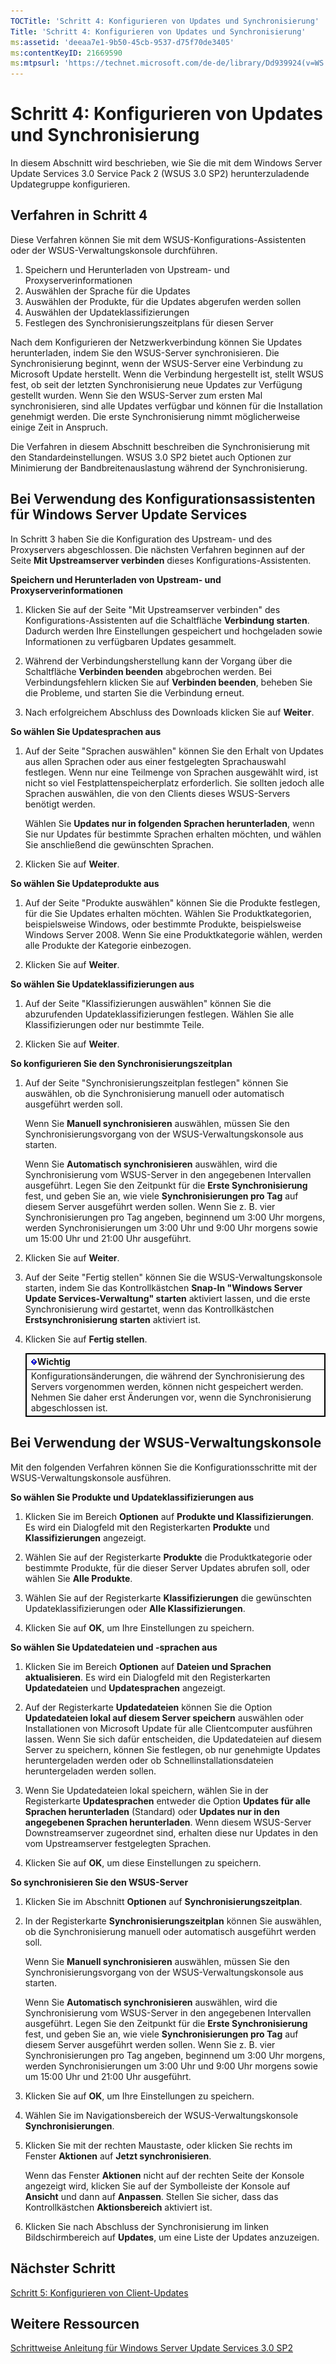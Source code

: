 ```yaml
---
TOCTitle: 'Schritt 4: Konfigurieren von Updates und Synchronisierung'
Title: 'Schritt 4: Konfigurieren von Updates und Synchronisierung'
ms:assetid: 'deeaa7e1-9b50-45cb-9537-d75f70de3405'
ms:contentKeyID: 21669590
ms:mtpsurl: 'https://technet.microsoft.com/de-de/library/Dd939924(v=WS.10)'
---
```


Schritt 4: Konfigurieren von Updates und Synchronisierung
=========================================================

In diesem Abschnitt wird beschrieben, wie Sie die mit dem Windows Server Update Services 3.0 Service Pack 2 (WSUS 3.0 SP2) herunterzuladende Updategruppe konfigurieren.

Verfahren in Schritt 4
----------------------

Diese Verfahren können Sie mit dem WSUS-Konfigurations-Assistenten oder der WSUS-Verwaltungskonsole durchführen.

1.  Speichern und Herunterladen von Upstream- und Proxyserverinformationen
2.  Auswählen der Sprache für die Updates
3.  Auswählen der Produkte, für die Updates abgerufen werden sollen
4.  Auswählen der Updateklassifizierungen
5.  Festlegen des Synchronisierungszeitplans für diesen Server

Nach dem Konfigurieren der Netzwerkverbindung können Sie Updates herunterladen, indem Sie den WSUS-Server synchronisieren. Die Synchronisierung beginnt, wenn der WSUS-Server eine Verbindung zu Microsoft Update herstellt. Wenn die Verbindung hergestellt ist, stellt WSUS fest, ob seit der letzten Synchronisierung neue Updates zur Verfügung gestellt wurden. Wenn Sie den WSUS-Server zum ersten Mal synchronisieren, sind alle Updates verfügbar und können für die Installation genehmigt werden. Die erste Synchronisierung nimmt möglicherweise einige Zeit in Anspruch.

Die Verfahren in diesem Abschnitt beschreiben die Synchronisierung mit den Standardeinstellungen. WSUS 3.0 SP2 bietet auch Optionen zur Minimierung der Bandbreitenauslastung während der Synchronisierung.

Bei Verwendung des Konfigurationsassistenten für Windows Server Update Services
-------------------------------------------------------------------------------

In Schritt 3 haben Sie die Konfiguration des Upstream- und des Proxyservers abgeschlossen. Die nächsten Verfahren beginnen auf der Seite **Mit Upstreamserver verbinden** dieses Konfigurations-Assistenten.

**Speichern und Herunterladen von Upstream- und Proxyserverinformationen**
1.  Klicken Sie auf der Seite "Mit Upstreamserver verbinden" des Konfigurations-Assistenten auf die Schaltfläche **Verbindung starten**. Dadurch werden Ihre Einstellungen gespeichert und hochgeladen sowie Informationen zu verfügbaren Updates gesammelt.

2.  Während der Verbindungsherstellung kann der Vorgang über die Schaltfläche **Verbinden beenden** abgebrochen werden. Bei Verbindungsfehlern klicken Sie auf **Verbinden beenden**, beheben Sie die Probleme, und starten Sie die Verbindung erneut.

3.  Nach erfolgreichem Abschluss des Downloads klicken Sie auf **Weiter**.

**So wählen Sie Updatesprachen aus**
1.  Auf der Seite "Sprachen auswählen" können Sie den Erhalt von Updates aus allen Sprachen oder aus einer festgelegten Sprachauswahl festlegen. Wenn nur eine Teilmenge von Sprachen ausgewählt wird, ist nicht so viel Festplattenspeicherplatz erforderlich. Sie sollten jedoch alle Sprachen auswählen, die von den Clients dieses WSUS-Servers benötigt werden.

    Wählen Sie **Updates nur in folgenden Sprachen herunterladen**, wenn Sie nur Updates für bestimmte Sprachen erhalten möchten, und wählen Sie anschließend die gewünschten Sprachen.

2.  Klicken Sie auf **Weiter**.

**So wählen Sie Updateprodukte aus**
1.  Auf der Seite "Produkte auswählen" können Sie die Produkte festlegen, für die Sie Updates erhalten möchten. Wählen Sie Produktkategorien, beispielsweise Windows, oder bestimmte Produkte, beispielsweise Windows Server 2008. Wenn Sie eine Produktkategorie wählen, werden alle Produkte der Kategorie einbezogen.

2.  Klicken Sie auf **Weiter**.

**So wählen Sie Updateklassifizierungen aus**
1.  Auf der Seite "Klassifizierungen auswählen" können Sie die abzurufenden Updateklassifizierungen festlegen. Wählen Sie alle Klassifizierungen oder nur bestimmte Teile.

2.  Klicken Sie auf **Weiter**.

**So konfigurieren Sie den Synchronisierungszeitplan**
1.  Auf der Seite "Synchronisierungszeitplan festlegen" können Sie auswählen, ob die Synchronisierung manuell oder automatisch ausgeführt werden soll.

    Wenn Sie **Manuell synchronisieren** auswählen, müssen Sie den Synchronisierungsvorgang von der WSUS-Verwaltungskonsole aus starten.

    Wenn Sie **Automatisch synchronisieren** auswählen, wird die Synchronisierung vom WSUS-Server in den angegebenen Intervallen ausgeführt. Legen Sie den Zeitpunkt für die **Erste Synchronisierung** fest, und geben Sie an, wie viele **Synchronisierungen pro Tag** auf diesem Server ausgeführt werden sollen. Wenn Sie z. B. vier Synchronisierungen pro Tag angeben, beginnend um 3:00 Uhr morgens, werden Synchronisierungen um 3:00 Uhr und 9:00 Uhr morgens sowie um 15:00 Uhr und 21:00 Uhr ausgeführt.

2.  Klicken Sie auf **Weiter**.

3.  Auf der Seite "Fertig stellen" können Sie die WSUS-Verwaltungskonsole starten, indem Sie das Kontrollkästchen **Snap-In "Windows Server Update Services-Verwaltung" starten** aktiviert lassen, und die erste Synchronisierung wird gestartet, wenn das Kontrollkästchen **Erstsynchronisierung starten** aktiviert ist.

4.  Klicken Sie auf **Fertig stellen**.

 
    <table style="border:1px solid black;">
    <colgroup>
    <col width="100%" />
    </colgroup>
    <thead>
    <tr class="header">
    <th style="border:1px solid black;" ><img src="images/Dd939924.Important(WS.10).gif" />Wichtig</th>
    </tr>
    </thead>
    <tbody>
    <tr class="odd">
    <td style="border:1px solid black;">Konfigurationsänderungen, die während der Synchronisierung des Servers vorgenommen werden, können nicht gespeichert werden. Nehmen Sie daher erst Änderungen vor, wenn die Synchronisierung abgeschlossen ist.
    </td>
    </tr>
    </tbody>
    </table>
 

Bei Verwendung der WSUS-Verwaltungskonsole
------------------------------------------

Mit den folgenden Verfahren können Sie die Konfigurationsschritte mit der WSUS-Verwaltungskonsole ausführen.

**So wählen Sie Produkte und Updateklassifizierungen aus**
1.  Klicken Sie im Bereich **Optionen** auf **Produkte und Klassifizierungen**. Es wird ein Dialogfeld mit den Registerkarten **Produkte** und **Klassifizierungen** angezeigt.

2.  Wählen Sie auf der Registerkarte **Produkte** die Produktkategorie oder bestimmte Produkte, für die dieser Server Updates abrufen soll, oder wählen Sie **Alle Produkte**.

3.  Wählen Sie auf der Registerkarte **Klassifizierungen** die gewünschten Updateklassifizierungen oder **Alle Klassifizierungen**.

4.  Klicken Sie auf **OK**, um Ihre Einstellungen zu speichern.

**So wählen Sie Updatedateien und -sprachen aus**
1.  Klicken Sie im Bereich **Optionen** auf **Dateien und Sprachen aktualisieren**. Es wird ein Dialogfeld mit den Registerkarten **Updatedateien** und **Updatesprachen** angezeigt.

2.  Auf der Registerkarte **Updatedateien** können Sie die Option **Updatedateien lokal auf diesem Server speichern** auswählen oder Installationen von Microsoft Update für alle Clientcomputer ausführen lassen. Wenn Sie sich dafür entscheiden, die Updatedateien auf diesem Server zu speichern, können Sie festlegen, ob nur genehmigte Updates heruntergeladen werden oder ob Schnellinstallationsdateien heruntergeladen werden sollen.

3.  Wenn Sie Updatedateien lokal speichern, wählen Sie in der Registerkarte **Updatesprachen** entweder die Option **Updates für alle Sprachen herunterladen** (Standard) oder **Updates nur in den angegebenen Sprachen herunterladen**. Wenn diesem WSUS-Server Downstreamserver zugeordnet sind, erhalten diese nur Updates in den vom Upstreamserver festgelegten Sprachen.

4.  Klicken Sie auf **OK**, um diese Einstellungen zu speichern.

**So synchronisieren Sie den WSUS-Server**
1.  Klicken Sie im Abschnitt **Optionen** auf **Synchronisierungszeitplan**.

2.  In der Registerkarte **Synchronisierungszeitplan** können Sie auswählen, ob die Synchronisierung manuell oder automatisch ausgeführt werden soll.

    Wenn Sie **Manuell synchronisieren** auswählen, müssen Sie den Synchronisierungsvorgang von der WSUS-Verwaltungskonsole aus starten.

    Wenn Sie **Automatisch synchronisieren** auswählen, wird die Synchronisierung vom WSUS-Server in den angegebenen Intervallen ausgeführt. Legen Sie den Zeitpunkt für die **Erste Synchronisierung** fest, und geben Sie an, wie viele **Synchronisierungen pro Tag** auf diesem Server ausgeführt werden sollen. Wenn Sie z. B. vier Synchronisierungen pro Tag angeben, beginnend um 3:00 Uhr morgens, werden Synchronisierungen um 3:00 Uhr und 9:00 Uhr morgens sowie um 15:00 Uhr und 21:00 Uhr ausgeführt.

3.  Klicken Sie auf **OK**, um Ihre Einstellungen zu speichern.

4.  Wählen Sie im Navigationsbereich der WSUS-Verwaltungskonsole **Synchronisierungen**.

5.  Klicken Sie mit der rechten Maustaste, oder klicken Sie rechts im Fenster **Aktionen** auf **Jetzt synchronisieren**.

    Wenn das Fenster **Aktionen** nicht auf der rechten Seite der Konsole angezeigt wird, klicken Sie auf der Symbolleiste der Konsole auf **Ansicht** und dann auf **Anpassen**. Stellen Sie sicher, dass das Kontrollkästchen **Aktionsbereich** aktiviert ist.

6.  Klicken Sie nach Abschluss der Synchronisierung im linken Bildschirmbereich auf **Updates**, um eine Liste der Updates anzuzeigen.

Nächster Schritt
----------------

[Schritt 5: Konfigurieren von Client-Updates](https://technet.microsoft.com/5ae60ead-3e94-456c-a692-c0f193ea5d5a)

Weitere Ressourcen
------------------

[Schrittweise Anleitung für Windows Server Update Services 3.0 SP2](https://technet.microsoft.com/4b504edc-93b3-45b0-a7e8-d0107f1a4442)
